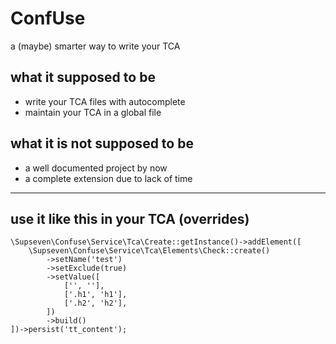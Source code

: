 # ConfUse 

a (maybe) smarter way to write your TCA

## what it supposed to be

- write your TCA files with autocomplete
- maintain your TCA in a global file

## what it is not supposed to be

- a well documented project by now
- a complete extension due to lack of time

---

## use it like this in your TCA (overrides)

```
\Supseven\Confuse\Service\Tca\Create::getInstance()->addElement([
    \Supseven\Confuse\Service\Tca\Elements\Check::create()
        ->setName('test')
        ->setExclude(true)
        ->setValue([
            ['', ''],
            ['.h1', 'h1'],
            ['.h2', 'h2'],
        ])
        ->build()
])->persist('tt_content');

```